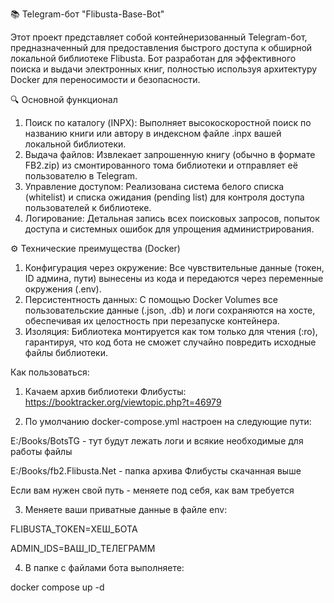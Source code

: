 📚 Telegram-бот "Flibusta-Base-Bot"

Этот проект представляет собой контейнеризованный Telegram-бот, предназначенный для предоставления быстрого доступа к обширной локальной библиотеке Flibusta. Бот разработан для эффективного поиска и выдачи электронных книг, полностью используя архитектуру Docker для переносимости и безопасности.

🔍 Основной функционал
1. Поиск по каталогу (INPX): Выполняет высокоскоростной поиск по названию книги или автору в индексном файле .inpx вашей локальной библиотеки.
2. Выдача файлов: Извлекает запрошенную книгу (обычно в формате FB2.zip) из смонтированного тома библиотеки и отправляет её пользователю в Telegram.
3. Управление доступом: Реализована система белого списка (whitelist) и списка ожидания (pending list) для контроля доступа пользователей к библиотеке.
4. Логирование: Детальная запись всех поисковых запросов, попыток доступа и системных ошибок для упрощения администрирования.

⚙️ Технические преимущества (Docker)
1. Конфигурация через окружение: Все чувствительные данные (токен, ID админа, пути) вынесены из кода и передаются через переменные окружения (.env).
2. Персистентность данных: С помощью Docker Volumes все пользовательские данные (.json, .db) и логи сохраняются на хосте, обеспечивая их целостность при перезапуске контейнера.
3. Изоляция: Библиотека монтируется как том только для чтения (:ro), гарантируя, что код бота не сможет случайно повредить исходные файлы библиотеки.


Как пользоваться:

1. Качаем архив библиотеки Флибусты: https://booktracker.org/viewtopic.php?t=46979

2. По умолчанию docker-compose.yml настроен на следующие пути:

E:/Books/BotsTG - тут будут лежать логи и всякие необходимые для работы файлы

E:/Books/fb2.Flibusta.Net - папка архива Флибусты скачанная выше

Если вам нужен свой путь - меняете под себя, как вам требуется

3. Меняете ваши приватные данные в файле env:
   
FLIBUSTA_TOKEN=ХЕШ_БОТА

ADMIN_IDS=ВАШ_ID_ТЕЛЕГРАММ

4. В папке с файлами бота выполняете:
   
docker compose up -d

